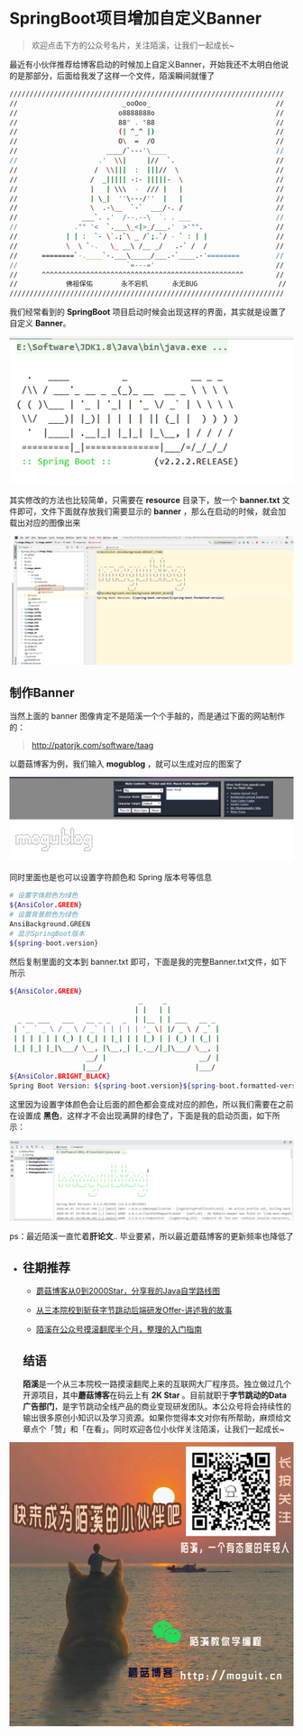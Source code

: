 # SpringBoot项目增加自定义Banner

> 欢迎点击下方的公众号名片，关注陌溪，让我们一起成长~

最近有小伙伴推荐给博客启动的时候加上自定义Banner，开始我还不太明白他说的是那部分，后面给我发了这样一个文件，陌溪瞬间就懂了

```bash
////////////////////////////////////////////////////////////////////  
//                          _ooOoo_                               //  
//                         o8888888o                              //  
//                         88" . "88                              //  
//                         (| ^_^ |)                              //  
//                         O\  =  /O                              //  
//                      ____/`---'\____                           //  
//                    .'  \\|     |//  `.                         //  
//                   /  \\|||  :  |||//  \                        //  
//                  /  _||||| -:- |||||-  \                       //  
//                  |   | \\\  -  /// |   |                       //  
//                  | \_|  ''\---/''  |   |                       //  
//                  \  .-\__  `-`  ___/-. /                       //  
//                ___`. .'  /--.--\  `. . ___                     //  
//              ."" '<  `.___\_<|>_/___.'  >'"".                  //  
//            | | :  `- \`.;`\ _ /`;.`/ - ` : | |                 //  
//            \  \ `-.   \_ __\ /__ _/   .-` /  /                 //  
//      ========`-.____`-.___\_____/___.-`____.-'========         //  
//                           `=---='                              //  
//      ^^^^^^^^^^^^^^^^^^^^^^^^^^^^^^^^^^^^^^^^^^^^^^^^^^        //  
//            佛祖保佑       永不宕机      永无BUG                    //
//////////////////////////////////////////////////////////////////// 
```

我们经常看到的 **SpringBoot** 项目启动时候会出现这样的界面，其实就是设置了自定义 **Banner**。


![SpringBoot项目启动](images/image-20200107193657995.png)

其实修改的方法也比较简单，只需要在 **resource** 目录下，放一个 **banner.txt** 文件即可，文件下面就存放我们需要显示的 **banner** ，那么在启动的时候，就会加载出对应的图像出来


![image-20200107194508978](images/image-20200107194508978.png)

## 制作Banner

当然上面的 banner 图像肯定不是陌溪一个个手敲的，而是通过下面的网站制作的：

> http://patorjk.com/software/taag

以蘑菇博客为例，我们输入 **mogublog** ，就可以生成对应的图案了


![生成的图案](images/image-20200107194722140.png)

同时里面也是也可以设置字符颜色和 Spring 版本号等信息

```bash
# 设置字体颜色为绿色
${AnsiColor.GREEN}
# 设置背景颜色为绿色
AnsiBackground.GREEN
# 显示SpringBoot版本
${spring-boot.version}
```

然后复制里面的文本到 banner.txt 即可，下面是我的完整Banner.txt文件，如下所示

```bash
${AnsiColor.GREEN}
                                _     _
                               | |   | |            
  _ __ ___   ___   __ _ _   _  | |__ | | ___   __ _ 
 | '_ ` _ \ / _ \ / _` | | | | | '_ \| |/ _ \ / _` |
 | | | | | | (_) | (_| | |_| | | |_) | | (_) | (_| |
 |_| |_| |_|\___/ \__, |\__,_| |_.__/|_|\___/ \__, |
                   __/ |                       __/ |
                  |___/                       |___/
${AnsiColor.BRIGHT_BLACK}
Spring Boot Version: ${spring-boot.version}${spring-boot.formatted-version}
```

这里因为设置字体颜色会让后面的颜色都会变成对应的颜色，所以我们需要在之前在设置成 **黑色**，这样才不会出现满屏的绿色了，下面是我的启动页面，如下所示：


![image-20200107195404379](images/image-20200107195404379.png)

ps：最近陌溪一直忙着**肝论文**.. 毕业要紧，所以最近蘑菇博客的更新频率也降低了

- ## 往期推荐

  - [蘑菇博客从0到2000Star，分享我的Java自学路线图](https://mp.weixin.qq.com/s/3u6OOYkpj4_ecMzfMqKJRw)

  - [从三本院校到斩获字节跳动后端研发Offer-讲述我的故事](https://mp.weixin.qq.com/s/c4rR_aWpmNNFGn-mZBLWYg)

  - [陌溪在公众号摸滚翻爬半个月，整理的入门指南](https://mp.weixin.qq.com/s/Jj1i-mD9Tw0vUEFXi5y54g)

  ## 结语

  **陌溪**是一个从三本院校一路摸滚翻爬上来的互联网大厂程序员。独立做过几个开源项目，其中**蘑菇博客**在码云上有 **2K Star** 。目前就职于**字节跳动的Data广告部门**，是字节跳动全线产品的商业变现研发团队。本公众号将会持续性的输出很多原创小知识以及学习资源。如果你觉得本文对你有所帮助，麻烦给文章点个「赞」和「在看」。同时欢迎各位小伙伴关注陌溪，让我们一起成长~


![和陌溪一起学编程](images/image-20210122092846701.png)